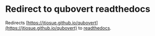 # Redirect to qubovert readthedocs

Redirects [https://jtiosue.github.io/qubovert](https://jtiosue.github.io/qubovert) to [readthedocs](https://qubovert.readthedocs.io).
